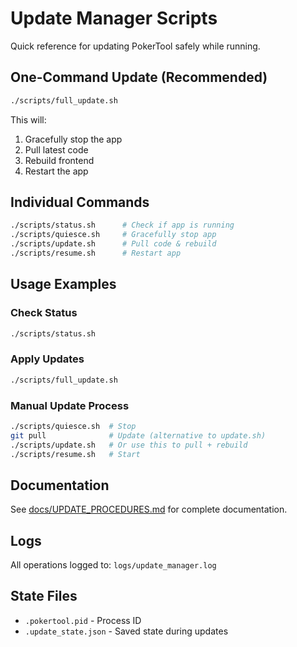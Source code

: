 # Update Manager Scripts

Quick reference for updating PokerTool safely while running.

## One-Command Update (Recommended)

```bash
./scripts/full_update.sh
```

This will:
1. Gracefully stop the app
2. Pull latest code
3. Rebuild frontend
4. Restart the app

## Individual Commands

```bash
./scripts/status.sh      # Check if app is running
./scripts/quiesce.sh     # Gracefully stop app
./scripts/update.sh      # Pull code & rebuild
./scripts/resume.sh      # Restart app
```

## Usage Examples

### Check Status
```bash
./scripts/status.sh
```

### Apply Updates
```bash
./scripts/full_update.sh
```

### Manual Update Process
```bash
./scripts/quiesce.sh  # Stop
git pull              # Update (alternative to update.sh)
./scripts/update.sh   # Or use this to pull + rebuild
./scripts/resume.sh   # Start
```

## Documentation

See [docs/UPDATE_PROCEDURES.md](../docs/UPDATE_PROCEDURES.md) for complete documentation.

## Logs

All operations logged to: `logs/update_manager.log`

## State Files

- `.pokertool.pid` - Process ID
- `.update_state.json` - Saved state during updates
